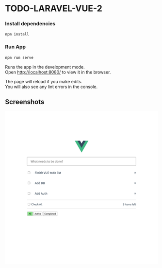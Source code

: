# TODO-LARAVEL-VUE-2

### Install dependencies

```bash
npm install
```

### Run App

```bash
npm run serve
```

Runs the app in the development mode.<br />
Open [http://localhost:8080/](http://localhost:8080/) to view it in the browser.

The page will reload if you make edits.<br />
You will also see any lint errors in the console.

## Screenshots

![screenshots](./screenshot/1.png)
